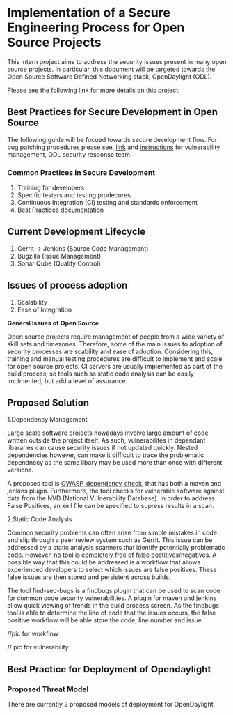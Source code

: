 # Implementation of a Secure Engineering Process for Open Source Projects

This intern project aims to address the security issues present in many open source projects. In particular, this document will be targeted towards the Open Source Software Defined Networking stack, OpenDaylight (ODL). 

Please see the following [link](https://wiki.opendaylight.org/view/InternProjects:Main#Implement_a_secure_engineering_process_for_OpenDaylight) for more details on this project: 

## Best Practices for Secure Development in Open Source

The following guide will be focued towards secure development flow. For bug patching procedures please see, [link](https://wiki.opendaylight.org/view/Life_Cycle_of_a_Bug) and [instructions](https://wiki.opendaylight.org/view/TSC:Vulnerability_Management) for vulnerability management, ODL security response team.

### Common Practices in Secure Development
1. Training for developers
2. Specific testers and testing prodecures
3. Continuous Integration (CI) testing and standards enforcement
4. Best Practices documentation

## Current Development Lifecycle
1. Gerrit -> Jenkins  (Source Code Management)
2. Bugzilla           (Issue Management)
3. Sonar Qube         (Quality Control)

## Issues of process adoption
1. Scalability
2. Ease of Integration

__General Issues of Open Source__

Open source projects require management of people from a wide variety of skill sets and timezones. Therefore, some of the main issues to adoption of security processes are scability and ease of adoption. Considering this, training and manual testing procedures are difficult to implement and scale for open source projects. CI servers are usually implemented as part of the build process, so tools such as static code analysis can be easily implmented, but add a level of assurance. 

## Proposed Solution
1.Dependency Management

Large scale software projects nowadays involve large amount of code written outside the project itself. As such, vulnerabilites in dependant libararies can cause security issues if not updated quickly. Nested dependencies however, can make it difficult to trace the problematic dependnecy as the same libary may be used more than once with different versions. 

A proposed tool is [OWASP_dependency_check](https://wiki.jenkins-ci.org/display/JENKINS/OWASP+Dependency-Check+Plugin), that has both a maven and jenkins plugin. Furthermore, the tool checks for vulnerable software against data from the NVD (National Vulnerability Database). In order to address False Positives, an xml file can be specified to supress results in a scan. 

2.Static Code Analysis

Common security problems can often arise from simple mistakes in code and slip through a peer review system such as Gerrit. This issue can be addressed by a static analysis scanners that identify potentially problematic code. However, no tool is completely free of false postitives/negatives. A possible way that this could be addressed is a workflow that allows experienced developers to select which issues are false positives. These false issues are then stored and persistent across builds.  

The tool find-sec-bugs is a findbugs plugin that can be used to scan code for common code security vulnerabilities. A plugin for maven and jenkins allow quick viewing of trends in the build process screen. As the findbugs tool is able to determine the line of code that the issues occurs, the false positive workflow will be able store the code, line number and issue.

//pic for workflow

// pic for vulnerability


## Best Practice for Deployment of Opendaylight

### Proposed Threat Model
There are currently 2 proposed models of deployment for OpenDaylight
